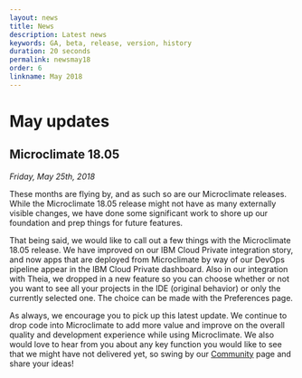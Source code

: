 ```yaml
---
layout: news
title: News
description: Latest news
keywords: GA, beta, release, version, history
duration: 20 seconds
permalink: newsmay18
order: 6
linkname: May 2018
---
```


# May updates

## Microclimate 18.05

*Friday, May 25th, 2018*

These months are flying by, and as such so are our Microclimate releases. While the Microclimate 18.05 release might not have as many externally visible changes, we have done some significant work to shore up our foundation and prep things for future features.

That being said, we would like to call out a few things with the Microclimate 18.05 release. We have improved on our IBM Cloud Private integration story, and now apps that are deployed from Microclimate by way of our DevOps pipeline appear in the IBM Cloud Private dashboard. Also in our integration with Theia, we dropped in a new feature so you can choose whether or not you want to see all your projects in the IDE (original behavior) or only the currently selected one. The choice can be made with the Preferences page.

As always, we encourage you to pick up this latest update. We continue to drop code into Microclimate to add more value and improve on the overall quality and development experience while using Microclimate. We also would love to hear from you about any key function you would like to see that we might have not delivered yet, so swing by our [Community](./community) page and share your ideas!
